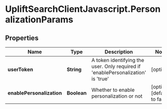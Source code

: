 # UpliftSearchClientJavascript.PersonalizationParams

## Properties
Name | Type | Description | Notes
------------ | ------------- | ------------- | -------------
**userToken** | **String** | A token identifying the user. Only required if 'enablePersonalization' is 'true' | [optional] 
**enablePersonalization** | **Boolean** | Whether to enable personalization or not | [optional] [default to false]


